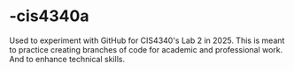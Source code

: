 # -cis4340a
Used to experiment with GitHub for CIS4340's Lab 2 in 2025.
This is meant to practice creating branches of code for academic and professional work. And to enhance technical skills.
